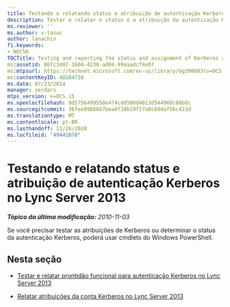 ```yaml
---
title: Testando e relatando status e atribuição de autenticação Kerberos
description: Testar e relatar o status e a atribuição da autenticação Kerberos.
ms.reviewer: ''
ms.author: v-lanac
author: lanachin
f1.keywords:
- NOCSH
TOCTitle: Testing and reporting the status and assignment of Kerberos authentication
ms:assetid: 86fc3407-1604-4230-ad04-99aaadcf4e07
ms:mtpsurl: https://technet.microsoft.com/en-us/library/Gg398683(v=OCS.15)
ms:contentKeyID: 48184716
ms.date: 07/23/2014
manager: serdars
mtps_version: v=OCS.15
ms.openlocfilehash: 9d5756499558e474cdd500d4013d544968c88b0c
ms.sourcegitcommit: 36fee89bb887bea4f18b19f17a8c69daf5bc423d
ms.translationtype: MT
ms.contentlocale: pt-BR
ms.lasthandoff: 11/26/2020
ms.locfileid: "49441078"
---
```

# <a name="testing-and-reporting-the-status-and-assignment-of-kerberos-authentication-in-lync-server-2013"></a>Testando e relatando status e atribuição de autenticação Kerberos no Lync Server 2013

<div data-xmlns="http://www.w3.org/1999/xhtml">

<div class="topic" data-xmlns="http://www.w3.org/1999/xhtml" data-msxsl="urn:schemas-microsoft-com:xslt" data-cs="https://msdn.microsoft.com/">

<div data-asp="https://msdn2.microsoft.com/asp">



</div>

<div id="mainSection">

<div id="mainBody">

<span> </span>

_**Tópico da última modificação:** 2010-11-03_

Se você precisar testar as atribuições de Kerberos ou determinar o status da autenticação Kerberos, poderá usar cmdlets do Windows PowerShell.

<div>

## <a name="in-this-section"></a>Nesta seção

  - [Testar e relatar prontidão funcional para autenticação Kerberos no Lync Server 2013](lync-server-2013-test-and-report-functional-readiness-for-kerberos-authentication.md)

  - [Relatar atribuições da conta Kerberos no Lync Server 2013](lync-server-2013-report-kerberos-account-assignments.md)

</div>

</div>

<span> </span>

</div>

</div>

</div>

